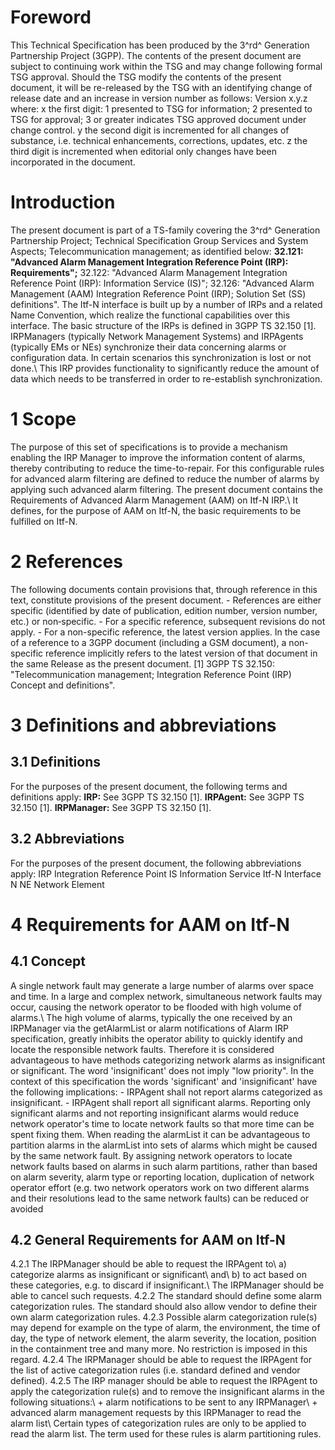 # Foreword
This Technical Specification has been produced by the 3^rd^ Generation
Partnership Project (3GPP).
The contents of the present document are subject to continuing work within the
TSG and may change following formal TSG approval. Should the TSG modify the
contents of the present document, it will be re-released by the TSG with an
identifying change of release date and an increase in version number as
follows:
Version x.y.z
where:
x the first digit:
1 presented to TSG for information;
2 presented to TSG for approval;
3 or greater indicates TSG approved document under change control.
y the second digit is incremented for all changes of substance, i.e. technical
enhancements, corrections, updates, etc.
z the third digit is incremented when editorial only changes have been
incorporated in the document.
# Introduction
The present document is part of a TS-family covering the 3^rd^ Generation
Partnership Project; Technical Specification Group Services and System
Aspects; Telecommunication management; as identified below:
**32.121: \"Advanced Alarm Management Integration Reference Point (IRP):
Requirements\";**
32.122: \"Advanced Alarm Management Integration Reference Point (IRP):
Information Service (IS)\";
32.126: \"Advanced Alarm Management (AAM) Integration Reference Point (IRP);
Solution Set (SS) definitions\".
The Itf-N interface is built up by a number of IRPs and a related Name
Convention, which realize the functional capabilities over this interface. The
basic structure of the IRPs is defined in 3GPP TS 32.150 [1].
IRPManagers (typically Network Management Systems) and IRPAgents (typically
EMs or NEs) synchronize their data concerning alarms or configuration data. In
certain scenarios this synchronization is lost or not done.\ This IRP provides
functionality to significantly reduce the amount of data which needs to be
transferred in order to re-establish synchronization.
# 1 Scope
The purpose of this set of specifications is to provide a mechanism enabling
the IRP Manager to improve the information content of alarms, thereby
contributing to reduce the time-to-repair. For this configurable rules for
advanced alarm filtering are defined to reduce the number of alarms by
applying such advanced alarm filtering.
The present document contains the Requirements of Advanced Alarm Management
(AAM) on Itf-N IRP.\ It defines, for the purpose of AAM on Itf-N, the basic
requirements to be fulfilled on Itf-N.
# 2 References
The following documents contain provisions that, through reference in this
text, constitute provisions of the present document.
\- References are either specific (identified by date of publication, edition
number, version number, etc.) or non‑specific.
\- For a specific reference, subsequent revisions do not apply.
\- For a non-specific reference, the latest version applies. In the case of a
reference to a 3GPP document (including a GSM document), a non-specific
reference implicitly refers to the latest version of that document in the same
Release as the present document.
[1] 3GPP TS 32.150: \"Telecommunication management; Integration Reference
Point (IRP) Concept and definitions\".
# 3 Definitions and abbreviations
## 3.1 Definitions
For the purposes of the present document, the following terms and definitions
apply:
**IRP:** See 3GPP TS 32.150 [1].
**IRPAgent:** See 3GPP TS 32.150 [1].
**IRPManager:** See 3GPP TS 32.150 [1].
## 3.2 Abbreviations
For the purposes of the present document, the following abbreviations apply:
IRP Integration Reference Point
IS Information Service
Itf-N Interface N
NE Network Element
# 4 Requirements for AAM on Itf-N
## 4.1 Concept
A single network fault may generate a large number of alarms over space and
time. In a large and complex network, simultaneous network faults may occur,
causing the network operator to be flooded with high volume of alarms.\ The
high volume of alarms, typically the one received by an IRPManager via the
getAlarmList or alarm notifications of Alarm IRP specification, greatly
inhibits the operator ability to quickly identify and locate the responsible
network faults.
Therefore it is considered advantageous to have methods categorizing network
alarms as insignificant or significant. The word \'insignificant\' does not
imply \"low priority\". In the context of this specification the words
\'significant\' and \'insignificant\' have the following implications:
\- IRPAgent shall not report alarms categorized as insignificant.
\- IRPAgent shall report all significant alarms.
Reporting only significant alarms and not reporting insignificant alarms would
reduce network operator\'s time to locate network faults so that more time can
be spent fixing them.
When reading the alarmList it can be advantageous to partition alarms in the
alarmList into sets of alarms which might be caused by the same network fault.
By assigning network operators to locate network faults based on alarms in
such alarm partitions, rather than based on alarm severity, alarm type or
reporting location, duplication of network operator effort (e.g. two network
operators work on two different alarms and their resolutions lead to the same
network faults) can be reduced or avoided
## 4.2 General Requirements for AAM on Itf-N
4.2.1 The IRPManager should be able to request the IRPAgent to\ a) categorize
alarms as insignificant or significant\ and\ b) to act based on these
categories, e.g. to discard if insignificant.\ The IRPManager should be able
to cancel such requests.
4.2.2 The standard should define some alarm categorization rules. The standard
should also allow vendor to define their own alarm categorization rules.
4.2.3 Possible alarm categorization rule(s) may depend for example on the type
of alarm, the environment, the time of day, the type of network element, the
alarm severity, the location, position in the containment tree and many more.
No restriction is imposed in this regard.
4.2.4 The IRPManager should be able to request the IRPAgent for the list of
active categorization rules (i.e. standard defined and vendor defined).
4.2.5 The IRP manager should be able to request the IRPAgent to apply the
categorization rule(s) and to remove the insignificant alarms in the following
situations:\ \+ alarm notifications to be sent to any IRPManager\ \+ advanced
alarm management requests by this IRPManager to read the alarm list\ Certain
types of categorization rules are only to be applied to read the alarm list.
The term used for these rules is alarm partitioning rules.
#